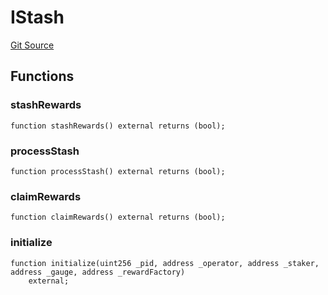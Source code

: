 # IStash
[Git Source](https://github.com/larrythecucumber321/protocol/blob/3222eb21fbb20ddd3d3fa2233072dfa96ea3e340/contracts/plugins/assets/convex/vendor/ConvexInterfaces.sol)


## Functions
### stashRewards


```solidity
function stashRewards() external returns (bool);
```

### processStash


```solidity
function processStash() external returns (bool);
```

### claimRewards


```solidity
function claimRewards() external returns (bool);
```

### initialize


```solidity
function initialize(uint256 _pid, address _operator, address _staker, address _gauge, address _rewardFactory)
    external;
```

